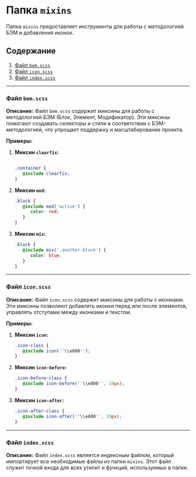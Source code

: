 # Папка `mixins`

Папка `mixins` предоставляет инструменты для работы с методологией БЭМ и добавления иконок.

## Содержание

1. [Файл `bem.scss`](#файл-bemscss)
2. [Файл `icon.scss`](#файл-iconscss)
3. [Файл `index.scss`](#файл-indexscss)

---

### Файл `bem.scss`

**Описание:**
Файл `bem.scss` содержит миксины для работы с методологией БЭМ (Блок, Элемент, Модификатор). Эти миксины помогают создавать селекторы и стили в соответствии с БЭМ-методологией, что упрощает поддержку и масштабирование проекта.

**Примеры:**

1. **Миксин `clearfix`:**
   ```scss

   .container {
      @include clearfix;
   }
   ```

2. **Миксин `mod`:**
   ```scss
   .block {
      @include mod('active') {
         color: red;
      }
   }
   ```

3. **Миксин `mix`:**
   ```scss
   .block {
      @include mix('.another-block') {
         color: blue;
      }
   }
   ```

---

### Файл `icon.scss`

**Описание:**
Файл `icon.scss` содержит миксины для работы с иконками. Эти миксины позволяют добавлять иконки перед или после элементов, управлять отступами между иконками и текстом.

**Примеры:**

1. **Миксин `icon`:**
   ```scss
   .icon-class {
      @include icon(''\\e800'');
   }
   ```

2. **Миксин `icon-before`:**
   ```scss
   .icon-before-class {
      @include icon-before(''\\e800'', 10px);
   }
   ```

3. **Миксин `icon-after`:**
   ```scss
   .icon-after-class {
      @include icon-after(''\\e800'', 10px);
   }
   ```

---

### Файл `index.scss`

**Описание:**
Файл `index.scss` является индексным файлом, который импортирует все необходимые файлы из папки `mixins`. Этот файл служит точкой входа для всех утилит и функций, используемых в папке.